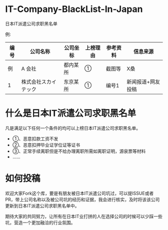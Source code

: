 # IT-Company-BlackList-In-Japan
日本IT派遣公司求职黑名单

例:

|  编号 |  公司名称 |  公司坐标  | 上榜理由  | 参考资料  | 信息来源 | 
|  ---- |  ----  | ----  |  ----  | ----  |  ----  | 
| 例 | A 会社  | 都内某所 | ① | 截图等 | X桑|
|  1 | 株式会社スカイテック  | 东京某所 | ① | 编号1 | 新闻报道+网友投稿|

# 什么是日本IT派遣公司求职黑名单
凡是满足以下任何一个条件的均可以上榜日本IT派遣公司求职黑名单。

- ①、恶意扣款工资不发
- ②、恶意扣押毕业证学位证等证书
- ③、正常手续离职但是不给办理离职所需如离职证明，源泉票等材料
- ......

# 如何投稿
欢迎大家Fork这个库，要是有朋友被日本IT派遣公司坑过，可以提ISSUE或者PR，带上公司名称以及被公司坑的经历和证据，我会进行核实，及时将该该公司更新到日本IT派遣公司求职黑名单中。

期待大家的共同努力，让所有在日本IT业打拼的人在选择公司的时候可以少踩一些坑，营造一个更加融洽的行业氛围。
